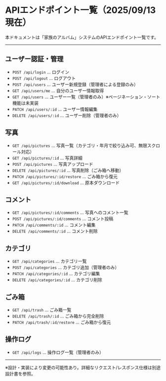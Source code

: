 # APIエンドポイント一覧（2025/09/13 現在）

本ドキュメントは「家族のアルバム」システムのAPIエンドポイント一覧です。

---

## ユーザー認証・管理
- `POST /api/login` … ログイン
- `POST /api/logout` … ログアウト
- `POST /api/users` … ユーザー新規登録（管理者による登録のみ）
- `GET /api/users/me` … 自分のユーザー情報取得
- `GET /api/users` … ユーザー一覧（管理者のみ）※ページネーション・ソート機能は未実装
- `PATCH /api/users/:id` … ユーザー情報編集
- `DELETE /api/users/:id` … ユーザー削除（管理者のみ）

## 写真
- `GET /api/pictures` … 写真一覧（カテゴリ・年月で絞り込み可、無限スクロール対応）
- `GET /api/pictures/:id` … 写真詳細
- `POST /api/pictures` … 写真アップロード
- `DELETE /api/pictures/:id` … 写真削除（ごみ箱へ移動）
- `PATCH /api/pictures/:id/restore` … ごみ箱から復元
- `GET /api/pictures/:id/download` … 原本ダウンロード

## コメント
- `GET /api/pictures/:id/comments` … 写真へのコメント一覧
- `POST /api/pictures/:id/comments` … コメント投稿
- `PATCH /api/comments/:id` … コメント編集
- `DELETE /api/comments/:id` … コメント削除

## カテゴリ
- `GET /api/categories` … カテゴリ一覧
- `POST /api/categories` … カテゴリ追加（管理者のみ）
- `PATCH /api/categories/:id` … カテゴリ編集
- `DELETE /api/categories/:id` … カテゴリ削除

## ごみ箱
- `GET /api/trash` … ごみ箱一覧
- `DELETE /api/trash/:id` … ごみ箱から完全削除
- `PATCH /api/trash/:id/restore` … ごみ箱から復元

## 操作ログ
- `GET /api/logs` … 操作ログ一覧（管理者のみ）

---

※設計・実装により変更の可能性あり。詳細なリクエスト/レスポンス仕様は別途設計書を参照。
